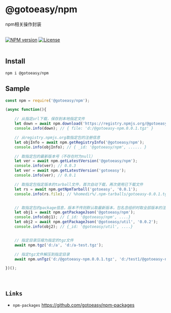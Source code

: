 # @gotoeasy/npm
npm相关操作封装
<br>
<br>

[![NPM version](https://img.shields.io/npm/v/@gotoeasy/npm.svg)](https://www.npmjs.com/package/@gotoeasy/npm)
[![License](https://img.shields.io/badge/License-MIT-brightgreen.svg)](https://github.com/gotoeasy/npm-packages/blob/master/LICENSE)
<br>
<br>

## Install
```
npm i @gotoeasy/npm
```


## Sample
```js
const npm = require('@gotoeasy/npm');

(async function(){

	// 从指定url下载，保存到本地指定文件
	let down = await npm.download('https://registry.npmjs.org/@gotoeasy/npm/-/npm-0.0.1.tgz', 'd:/@gotoeasy-npm.0.0.1.tgz');
	console.info(down); // { file: 'd:/@gotoeasy-npm.0.0.1.tgz' }

	// 从registry.npmjs.org取指定包的注册信息
	let objInfo = await npm.getRegistryInfo('@gotoeasy/npm');
	console.info(objInfo); // { _id: '@gotoeasy/npm', ...... }

	// 取指定包的最新版本号（不存在时为null）
	let ver = await npm.getLatestVersion('@gotoeasy/npm');
	console.info(ver); // 0.0.3
	let ver = await npm.getLatestVersion('gotoeasy');
	console.info(ver); // 0.0.1

	// 取指定包指定版本的tarball文件，首次自动下载，再次使用已下载文件
	let rs = await npm.getNpmTarball('gotoeasy', '0.0.1');
	console.info(rs.file); // %homedir%/.npm-tarballs/gotoeasy-0.0.1.tgz


	// 取指定包的package信息，版本不传则默认取最新版本，包名含组织时取全部版本的注册信息
	let obj1 = await npm.getPackageJson('@gotoeasy/npm');
	console.info(obj1); // {_id: '@gotoeasy/npm', ....}
	let obj2 = await npm.getPackageJson('@gotoeasy/util', '0.0.2');
	console.info(obj2); // {_id: '@gotoeasy/util', ....}


	// 指定目录压缩为指定的tgz文件
	await npm.tgz('d:/a', 'd:/a-test.tgz');

	// 指定tgz文件解压到指定目录
	await npm.unTgz('d:/@gotoeasy-npm.0.0.1.tgz', 'd:/test1/@gotoeasy-npm');

})();

```
<br>


## `Links`
* `npm-packages` https://github.com/gotoeasy/npm-packages

